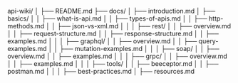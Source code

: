 api-wiki/
│
├── README.md
├── docs/
│   ├── introduction.md
│   ├── basics/
│   │   ├── what-is-api.md
│   │   ├── types-of-apis.md
│   │   ├── http-methods.md
│   │   ├── json-vs-xml.md
│   │
│   ├── rest/
│   │   ├── overview.md
│   │   ├── request-structure.md
│   │   ├── response-structure.md
│   │   ├── examples.md
│   │
│   ├── graphql/
│   │   ├── overview.md
│   │   ├── query-examples.md
│   │   ├── mutation-examples.md
│   │
│   ├── soap/
│   │   ├── overview.md
│   │   ├── examples.md
│   │
│   ├── grpc/
│   │   ├── overview.md
│   │   ├── examples.md
│   │
│   ├── tools/
│   │   ├── beeceptor.md
│   │   ├── postman.md
│   │
│   ├── best-practices.md
│   ├── resources.md
